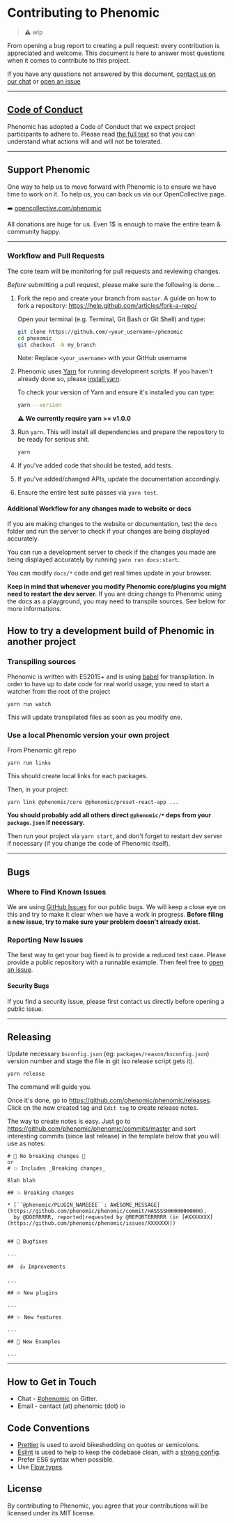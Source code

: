# Contributing to Phenomic 

> ⚠️ wip

From opening a bug report to creating a pull request: every contribution is
appreciated and welcome.
This document is here to answer most questions when it comes to contribute to this project.

If you have any questions not answered by this document,
[contact us on our chat](https://gitter.im/MoOx/phenomic)
or [open an issue](https://github.com/phenomic/phenomic/issues/new)

---

## [Code of Conduct](CODE_OF_CONDUCT.md)

Phenomic has adopted a Code of Conduct that we expect project participants to adhere to.
Please read [the full text](CODE_OF_CONDUCT.md) so that you can understand what actions will and will not be tolerated.

---

## Support Phenomic

One way to help us to move forward with Phenomic is to ensure we have time to work on it. To help us, you can back us via our OpenCollective page.

➡️ [opencollective.com/phenomic](https://opencollective.com/phenomic)

All donations are huge for us. Even 1$ is enough to make the entire team & community happy.

--- 

### Workflow and Pull Requests

The core team will be monitoring for pull requests and reviewing changes.

*Before* submitting a pull request, please make sure the following is done…

1. Fork the repo and create your branch from `master`.
   A guide on how to fork a repository: https://help.github.com/articles/fork-a-repo/
   
   Open your terminal (e.g. Terminal, Git Bash or Git Shell) and type:
   ```sh
   git clone https://github.com/<your_username>/phenomic
   cd phenomic
   git checkout -b my_branch
   ```
   Note:
   Replace `<your_username>` with your GitHub username

2. Phenomic uses [Yarn](https://yarnpkg.com/)
   for running development scripts. If you haven't already done so,
   please [install yarn](https://yarnpkg.com/en/docs/install).
   
   To check your version of Yarn and ensure it's installed you can type:
   ```sh
   yarn --version
   ```
   ⚠️ **We currently require yarn >= v1.0.0**

3. Run `yarn`.
    This will install all dependencies and prepare the repository to be ready for serious shit.
    ```sh
    yarn
    ```

4. If you've added code that should be tested, add tests.

5. If you've added/changed APIs, update the documentation accordingly.

6. Ensure the entire test suite passes via `yarn test`.

#### Additional Workflow for any changes made to website or docs

If you are making changes to the website or documentation, test the ``docs`` folder
and run the server to check if your changes are being displayed accurately. 

You can run a development server to check if the changes you made are being
displayed accurately by running `yarn run docs:start`.

You can modify ``docs/*`` code and get real times update in your browser.

**Keep in mind that whenever you modify Phenomic core/plugins you might need to restart the dev server.**
If you are doing change to Phenomic using the docs as a playground, you may need to transpile sources. See below for more informations.

## How to try a development build of Phenomic in another project

### Transpiling sources

Phenomic is written with ES2015+ and is using [babel](http://babeljs.io) for transpilation.
In order to have up to date code for real world usage, you need to start a watcher from the root of the project

```console
yarn run watch
```

This will update transpilated files as soon as you modify one.

### Use a local Phenomic version your own project

From Phenomic git repo

```console
yarn run links
```

This should create local links for each packages.

Then, in your project:

```console
yarn link @phenomic/core @phenomic/preset-react-app ...
```

**You should probably add all others direct `@phenomic/*` deps from your ``package.json`` if necessary.**

Then run your project via ``yarn start``, and don't forget to restart dev server if necessary (if you change the code of Phenomic itself).

---

## Bugs

### Where to Find Known Issues

We are using [GitHub Issues](https://github.com/phenomic/phenomic/issues) for our public bugs.
We will keep a close eye on this and try to make it clear when we have a work in progress.
**Before filing a new issue, try to make sure your problem doesn't already exist.**

### Reporting New Issues

The best way to get your bug fixed is to provide a reduced test case. Please provide a public repository with a runnable example.
Then feel free to [open an issue](https://github.com/phenomic/phenomic/issues/new).

#### Security Bugs

If you find a security issue, please first contact us directly before opening a public issue.

---

## Releasing

Update necessary ``bsconfig.json`` (eg: ``packages/reason/bsconfig.json``)
version number and stage the file in git (so release script gets it).

```
yarn release
```

The command will guide you.

Once it's done, go to https://github.com/phenomic/phenomic/releases.
Click on the new created tag and ``Edit tag`` to create release notes.

The way to create notes is easy.
Just go to https://github.com/phenomic/phenomic/commits/master
and sort interesting commits (since last release) in the template below
that you will use as notes:

```
# 🎉 No breaking changes 🎉
or
# 💥 Includes _Breaking changes_

Blah blah

## 💥 Breaking changes

* [``@phenomic/PLUGIN_NAMEEEE``: AWESOME_MESSAGE](https://github.com/phenomic/phenomic/commit/HASSSSHHHHHHHHHHH),
  by @DOERRRRR, reported|requested by @REPORTERRRRR (in [#XXXXXXX](https://github.com/phenomic/phenomic/issues/XXXXXXX))


## 🐛 Bugfixes

...

##  👍 Improvements

...

## 🔥 New plugins

...

## ✨ New features

...

## 🌟 New Examples

...
```

---

## How to Get in Touch

* Chat - [#phenomic](https://gitter.im/phenomic/phenomic) on Gitter.
* Email - contact (at) phenomic (dot) io

## Code Conventions

* [Prettier](https://prettier.io) is used to avoid bikeshedding on quotes or semicolons.
* [Eslint](http://eslint.org) is used to help to keep the codebase clean, with a [strong config](https://github.com/MoOx/eslint-config-i-am-meticulous).
* Prefer ES6 syntax when possible.
* Use [Flow types](http://flowtype.org/).

## License

By contributing to Phenomic, you agree that your contributions will be licensed under its MIT license.
